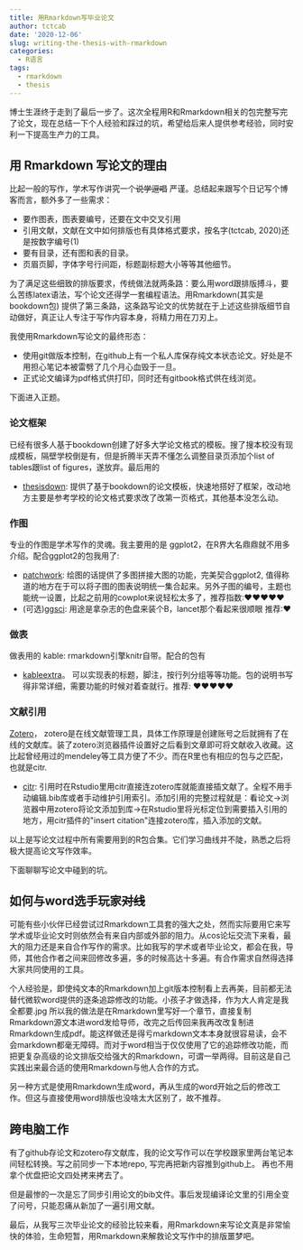 ```yaml
---
title: 用Rmarkdown写毕业论文
author: tctcab
date: '2020-12-06'
slug: writing-the-thesis-with-rmarkdown
categories:
  - R语言
tags:
  - rmarkdown
  - thesis
---
```




博士生涯终于走到了最后一步了。这次全程用R和Rmarkdown相关的包完整写完了论文，现在总结一下个人经验和踩过的坑，希望给后来人提供参考经验，同时安利一下提高生产力的工具。

## 用 Rmarkdown 写论文的理由

比起一般的写作，学术写作讲究一个~~说学逗唱~~ 严谨。总结起来跟写个日记写个博客而言，额外多了一些需求：
- 要作图表，图表要编号，还要在文中交叉引用
- 引用文献，文献在文中如何排版也有具体格式要求，按名字(tctcab, 2020)还是按数字编号(1)
- 要有目录，还有图和表的目录。
- 页眉页脚，字体字号行间距，标题副标题大小等等其他细节。

为了满足这些细致的排版要求，传统做法就两条路：要么用word跟排版搏斗，要么苦练latex语法，写个论文还得学一套编程语法。用Rmarkdown(其实是bookdown包) 提供了第三条路，这条路写论文的优势就在于上述这些排版细节自动做好，真正让人专注于写作内容本身，将精力用在刀刃上。

我使用Rmarkdown写论文的最终形态：
- 使用git做版本控制，在github上有一个私人库保存纯文本状态论文。好处是不用担心笔记本被雷劈了几个月心血毁于一旦。
- 正式论文编译为pdf格式供打印，同时还有gitbook格式供在线浏览。

下面进入正题。

### 论文框架

已经有很多人基于bookdown创建了好多大学论文格式的模板。搜了搜本校没有现成模板，隔壁学校倒是有，但是折腾半天弄不懂怎么调整目录页添加个list of tables跟list of figures，遂放弃。最后用的
- [thesisdown](https://github.com/ismayc/thesisdown): 提供了基于bookdown的论文模板，快速地搭好了框架，改动地方主要是参考学校的论文格式要求改了改第一页格式，其他基本没怎么动。

### 作图

专业的作图是学术写作的灵魂。我主要用的是 ggplot2，在R界大名鼎鼎就不用多介绍。配合ggplot2的包我用了:
- [patchwork](https://patchwork.data-imaginist.com/): 绘图的话提供了多图拼接大图的功能，完美契合ggplot2, 值得称道的地方在于可以将子图的图表说明统一集合起来。另外子图的编号，主题也能统一设置，比起之前用的cowplot来说轻松太多了，推荐指数:❤❤❤❤❤
- (可选)[ggsci](https://nanx.me/ggsci/articles/ggsci.html): 用途是拿杂志的色盘来装个B，lancet那个看起来很顺眼 推荐:❤

### 做表

做表用的 kable: rmarkdown引擎knitr自带。配合的包有
- [kableextra](https://cran.r-project.org/web/packages/kableExtra/vignettes/awesome_table_in_html.html)。 可以实现表的标题，脚注，按行列分组等等功能。包的说明书写得非常详细，需要功能的时候对着查就行。推荐: ❤❤❤❤❤

### 文献引用
[Zotero](https://www.zotero.org/)， zotero是在线文献管理工具，具体工作原理是创建账号之后就拥有了在线的文献库。装了zotero浏览器插件设置好之后看到文章即可将文献收入收藏。这比起曾经用过的mendeley等工具方便了不少。而在R里也有相应的包与之匹配，也就是citr.

- [citr](https://github.com/crsh/citr):  引用时在Rstudio里用citr直接连zotero库就能直接插文献了。全程不用手动编辑.bib库或者手动维护引用索引。添加引用的完整过程就是：看论文->浏览器中用zotero将论文添加到库->在Rstudio里将光标定位到需要插入引用的地方，用citr插件的"insert citation"连接zotero库，插入添加的文献。


以上是写论文过程中所有需要用到的R包合集。它们学习曲线并不陡，熟悉之后将极大提高论文写作效率。

下面聊聊写论文中碰到的坑。

## 如何与word选手玩家~~对线~~

可能有些小伙伴已经尝试过Rmarkdown工具套的强大之处，然而实际要用它来写学术或毕业论文时则依然会有来自内部或外部的阻力。从cos论坛交流下来看，最大的阻力还是来自合作写作的需求。比如我写的学术或者毕业论文，都会在我，导师，其他合作者之间来回修改多遍，多的时候高达十多遍。有合作需求自然得选择大家共同使用的工具。

个人经验是，即使纯文本的Rmarkdown加上git版本控制看上去再美，目前都无法替代微软word提供的逐条追踪修改的功能。小孩子才做选择，作为大人肯定是我全都要.jpg 所以我的做法是在Rmarkdown里写好一个章节，直接复制Rmarkdown源文本进word发给导师，改完之后传回来我再改改复制进Rmarkdown生成pdf。能这样做还是得亏markdown文本本身就很容易读，会不会markdown都毫无障碍。而对于word相当于仅仅使用了它的追踪修改功能，而把更复杂高级的论文排版交给强大的Rmarkdown，可谓一举两得。目前这是自己实践出来最合适的使用Rmarkdown与他人合作的方式。

另一种方式是使用Rmarkdown生成word，再从生成的word开始之后的修改工作。但这与直接使用word排版也没啥太大区别了，故不推荐。

## 跨电脑工作

有了github存论文和zotero存文献库，我的论文写作可以在学校跟家里两台笔记本间轻松转换。写之前同步一下本地repo, 写完再把新内容推到github上。 再也不用拿个优盘把论文四处拷来拷去了。

但是最惨的一次是忘了同步引用论文的bib文件。事后发现编译论文里的引用全变了问号，只能忍痛从新加了一遍引用文献。

最后，从我写三次毕业论文的经验比较来看，用Rmarkdown来写论文真是非常愉快的体验，生命短暂，用Rmarkdown来解救论文写作中的排版噩梦吧。
